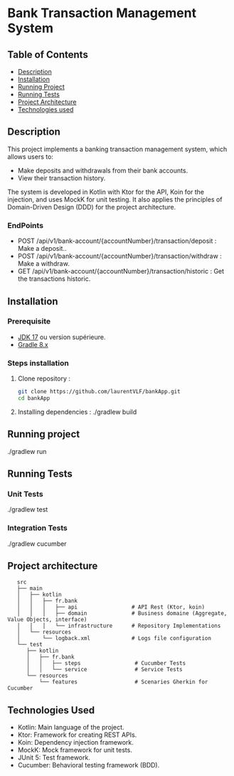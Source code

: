 # Bank Transaction Management System

## Table of Contents

- [Description](#description)
- [Installation](#installation)
- [Running Project](#running-project)
- [Running Tests](#running-tests)
- [Project Architecture](#project-architecture)
- [Technologies used](#technologies-used)

## Description

This project implements a banking transaction management system, which allows users to:
- Make deposits and withdrawals from their bank accounts.
- View their transaction history.

The system is developed in Kotlin with Ktor for the API, Koin for the injection, and uses MockK for unit testing. 
It also applies the principles of Domain-Driven Design (DDD) for the project architecture.

### EndPoints

   -  POST /api/v1/bank-account/{accountNumber}/transaction/deposit : Make a deposit..
   -  POST /api/v1/bank-account/{accountNumber}/transaction/withdraw : Make a withdraw.
   -  GET /api/v1/bank-account/{accountNumber}/transaction/historic : Get the transactions historic.

## Installation

### Prerequisite

- [JDK 17](https://adoptium.net/temurin/releases) ou version supérieure.
- [Gradle 8.x](https://gradle.org/install/)

### Steps installation

1. Clone repository :
   ```bash
   git clone https://github.com/laurentVLF/bankApp.git
   cd bankApp
   
2. Installing dependencies :
   ./gradlew build

## Running project

./gradlew run

## Running Tests

### Unit Tests

   ./gradlew test
   
### Integration Tests

   ./gradlew cucumber

## Project architecture
```plaintext
   src
   ├── main
   │   ├── kotlin
   │   │   ├── fr.bank
   │   │   │   ├── api                 # API Rest (Ktor, koin)
   │   │   │   ├── domain              # Business domaine (Aggregate, Value Objects, interface)
   │   │   │   └── infrastructure      # Repository Implementations
   │   └── resources
   │       └── logback.xml             # Logs file configuration
   └── test
      ├── kotlin
      │   ├── fr.bank
      │   │   ├── steps                 # Cucumber Tests
      │   │   └── service               # Service Tests
      └── resources
          └── features                  # Scenaries Gherkin for Cucumber
```
## Technologies Used

   - Kotlin: Main language of the project.
   - Ktor: Framework for creating REST APIs.
   - Koin: Dependency injection framework.
   - MockK: Mock framework for unit tests.
   - JUnit 5: Test framework.
   - Cucumber: Behavioral testing framework (BDD).

